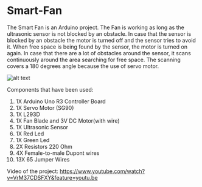 # Smart-Fan
The Smart Fan is an Arduino project. The Fan is working as long as the ultrasonic sensor is not blocked by an obstacle. In case that the sensor is blocked by an obstacle the motor is turned off and the sensor tries to avoid it. When free space is being found by the sensor, the motor is turned on again. In case that there are a lot of obstacles around the sensor, it scans continuously around the area searching for free space. The scanning covers a 180 degrees angle because the use of servo motor. 

![alt text](https://user-images.githubusercontent.com/53256050/61840116-64223d80-ae90-11e9-802b-40b208a1564d.jpeg)

Components that have been used:
1. 1X Arduino Uno R3 Controller Board
2. 1X Servo Motor (SG90)
3. 1X L293D
4. 1X Fan Blade and 3V DC Motor(with wire)
5. 1X Ultrasonic Sensor
6. 1X Red Led
7. 1X Green Led
8. 2X Resistors 220 Ohm
9. 4X Female-to-male Dupont wires
10. 13X 65 Jumper Wires

Video of the project: https://www.youtube.com/watch?v=VrM37CDSFXY&feature=youtu.be
